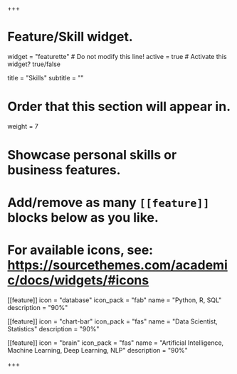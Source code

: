 +++
# Feature/Skill widget.
widget = "featurette"  # Do not modify this line!
active = true  # Activate this widget? true/false

title = "Skills"
subtitle = ""

# Order that this section will appear in.
weight = 7

# Showcase personal skills or business features.
# 
# Add/remove as many `[[feature]]` blocks below as you like.
# 
# For available icons, see: https://sourcethemes.com/academic/docs/widgets/#icons

[[feature]]
  icon = "database"
  icon_pack = "fab"
  name = "Python, R, SQL"
  description = "90%"
  
[[feature]]
  icon = "chart-bar"
  icon_pack = "fas"
  name = "Data Scientist, Statistics"
  description = "90%"  
  
[[feature]]
  icon = "brain"
  icon_pack = "fas"
  name = "Artificial Intelligence, Machine Learning, Deep Learning, NLP"
  description = "90%"

+++
